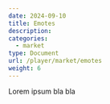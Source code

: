 ```yaml
---
date: 2024-09-10
title: Emotes
description:
categories:
  - market
type: Document
url: /player/market/emotes
weight: 6
---
```


Lorem ipsum bla bla
